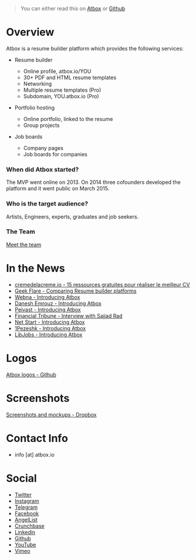 >You can either read this on [Atbox](https://atbox.io/pages/press-kit) or [Github](https://github.com/Atbox/presskit)

# Overview #

Atbox is a resume builder platform which provides the following services:

* Resume builder
  * Online profile, atbox.io/YOU
  * 30+ PDF and HTML resume templates
  * Networking
  * Multiple resume templates (Pro)
  * Subdomain, YOU.atbox.io (Pro)

* Portfolio hosting
  * Online portfolio, linked to the resume
  * Group projects

* Job boards
  * Company pages
  * Job boards for companies

### When did Atbox started? ###
The MVP went online on 2013. On 2014 three cofounders developed the platform and it went public on March 2015.

### Who is the target audience? ###
Artists, Engineers, experts, graduates and job seekers.

### The Team ###
[Meet the team](https://atbox.io/pages/team)


# In the News #

* [cremedelacreme.io - 15 ressources gratuites pour réaliser le meilleur CV](http://blog.cremedelacreme.io/2017/06/08/rh-cv-ressources-gratuites/)
* [Geek Flare - Comparing Resume builder platforms](https://geekflare.com/free-visual-resume-to-impress/)
* [Webna - Introducing Atbox](http://webna.ir/9318/best-free-resume-builder)
* [Danesh Emrouz - Introducing Atbox](http://daneshemrouz.com/2016/11/22/%D8%B3%D8%A7%D8%AE%D8%AA-%D8%B1%D9%88%D8%B2%D9%85%D9%87-%D8%AF%D8%B1-%D8%A7%D8%AA%D8%A8%D8%A7%DA%A9%D8%B3-%D8%AA%D9%86%D9%87%D8%A7-%D8%AF%D8%B1-160-%D8%AB%D8%A7%D9%86%DB%8C%D9%87/)
* [Peivast - Introducing Atbox](http://peivast.com/solution/%D8%A8%D8%B1%D9%88-%DA%A9%D8%A7%D8%B1-%D9%85%DB%8C%E2%80%8C%DA%A9%D9%86%D8%8C-%D9%86%DA%AF%D9%88-%D9%86%DB%8C%D8%B3%D8%AA-%DA%A9%D8%A7%D8%B1/)
* [Financial Tribune - Interview with Sajjad Rad](http://financialtribune.com/articles/sci-tech/42477/atbox-perfect-cv-job)
* [Net Start - Introducing Atbox](http://www.netstart.ir/7231/%D8%A7%DB%8C%D9%86-%D8%A8%D8%A7%D8%B1-%D9%81%D8%B1%D8%B5%D8%AA%E2%80%8C%D9%87%D8%A7%DB%8C-%D8%B4%D8%BA%D9%84%DB%8C-%D8%B4%D9%85%D8%A7-%D8%B1%D8%A7-%D9%BE%DB%8C%D8%AF%D8%A7-%D9%85%DB%8C%E2%80%8C%DA%A9/)
* [1Pezeshk - Introducing Atbox](http://1pezeshk.com/archives/2015/11/atbox.html)
* [LibJobs - Introducing Atbox](http://libjobs.ir/لذت-داشتن-یک-رزومه-حرفه-ای-را-با-atbox-بچشید/)


# Logos #
[Atbox logos - Github](https://github.com/Atbox/logo)

# Screenshots #
[Screenshots and mockups - Dropbox](https://www.dropbox.com/sh/ss5ooqn2ngz5mwh/AAAKp4TmaAItZ4OgipNbQ3Mqa?dl=0)

# Contact Info #
* info [at] atbox.io

# Social #
* [Twitter](https://twitter.com/atbox_resume)
* [Instagram](https://instagram.com/atbox_io)
* [Telegram](https://telegram.me/atbox)
* [Facebook](https://facebook.com/atbox)
* [AngelList](https://angel.co/atbox)
* [Crunchbase](http://crunchbase.com/organization/atbox-io)
* [Linkedin](https://www.linkedin.com/company/atbox)
* [Github](https://github.com/atbox)
* [YouTube](https://www.youtube.com/channel/UCliUnQtp--WIbeerevL0uzA)
* [Vimeo](https://vimeo.com/atbox)


